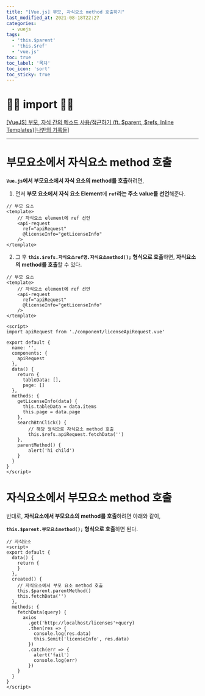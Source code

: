 ```yaml
---
title: "[Vue.js] 부모, 자식요소 method 호출하기"
last_modified_at: 2021-08-18T22:27
categories: 
  - vuejs
tags: 
  - 'this.$parent' 
  - 'this.$ref' 
  - 'vue.js'
toc: true
toc_label: '목차'
toc_icon: 'sort'
toc_sticky: true
---
```


# 🙆‍♂️ import 🙇‍♂️

[[VueJS] 부모, 자식 간의 메소드 사용/접근하기 (ft. $parent, $refs, Inline Templates)[나만의 기록들]](https://mine-it-record.tistory.com/402)

---

# 부모요소에서 자식요소 method 호출

**`Vue.js`에서 부모요소에서 자식 요소의 method를 호출**하려면,

1. 먼저 **부모 요소에서 자식 요소 Element**에 **`ref`라는 주소 value를 선언**해준다.

```vue
// 부모 요소
<template>
    // 자식요소 element에 ref 선언
    <api-request
      ref="apiRequest"
      @licenseInfo="getLicenseInfo"
    />
</template>
```

2. 그 후 **`this.$refs.자식요소ref명.자식요소method();` 형식으로 호출**하면,
**자식요소의 method를 호출**할 수 있다.

```vue
// 부모 요소
<template>
    // 자식요소 element에 ref 선언
    <api-request
      ref="apiRequest"
      @licenseInfo="getLicenseInfo"
    />
</template>

<script>
import apiRequest from './component/licenseApiRequest.vue'

export default {
  name: '',
  components: {
    apiRequest
  },
  data() {
    return {
      tableData: [],
      page: []
  },
  methods: {
    getLicenseInfo(data) {
      this.tableData = data.items
      this.page = data.page
    },
    searchBtnClick() {
    	// 해당 형식으로 자식요소 method 호출
        this.$refs.apiRequest.fetchData('')
    },
    parentMethod() {
        alert('hi child')
    }
  }
}
</script>
```

# 자식요소에서 부모요소 method 호출

반대로, **자식요소에서 부모요소의 method를 호출**하려면 아래와 같이,

**`this.$parent.부모요소method();` 형식으로 호출**하면 된다.


```vue
// 자식요소
<script>
export default {
  data() {
    return {
    }
  },
  created() {
    // 자식요소에서 부모 요소 method 호출
    this.$parent.parentMethod()
    this.fetchData('')
  },
  methods: {
    fetchData(query) {
      axios
        .get('http://localhost/licenses'+query)
        .then(res => {
          console.log(res.data)
          this.$emit('licenseInfo', res.data)
        })
        .catch(err => {
          alert('fail')
          console.log(err)
        })
    }
  }
}
</script>

```